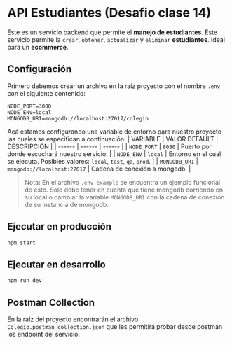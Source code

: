 # API Estudiantes (Desafio clase 14)
Este es un servicio backend que permite el **manejo de estudiantes**. Este servicio permite la `crear`, `obtener`, `actualizar` y `eliminar` **estudiantes**. Ideal para un **ecommerce**.

## Configuración
Primero debemos crear un archivo en la raíz proyecto con el nombre `.env` con el siguiente contenido:
```
NODE_PORT=3000
NODE_ENV=local
MONGODB_URI=mongodb://localhost:27017/colegio
```
Acá estamos configurando una variable de entorno para nuestro proyecto las cuales se especifican a continuación:
| VARIABLE | VALOR DEFAULT | DESCRIPCIÓN |
| ------ | ------ | ------ |
| `NODE_PORT` | `8080` | Puerto por donde escuchará nuestro servicio. |
| `NODE_ENV` | `local` | Entorno en el cual se ejecuta. Posibles valores: `local`, `test`, `qa`, `prod`. |
| `MONGODB_URI` | `mongodb://localhost:27017` | Cadena de conexión a mongodb. |

> Nota: En el archivo `.env-example` se encuentra un ejemplo funcional de esto. Solo debe tener en cuenta que tiene mongodb corriendo en su local o cambiar la variable `MONGODB_URI` con la cadena de conexión de su instancia de mongodb.

## Ejecutar en producción
```sh
npm start
```

## Ejecutar en desarrollo
```sh
npm run dev
```

## Postman Collection

En la raíz del proyecto encontrarán el archivo `Colegio.postman_collection.json` que les permitirá probar desde postman los endpoint del servicio.